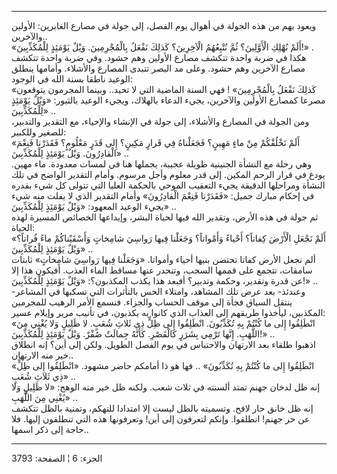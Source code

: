 ------------------------------------------------------------------------

ويعود بهم من هذه الجولة في أهوال يوم الفصل، إلى جولة في مصارع الغابرين:
الأولين والآخرين..  
«أَلَمْ نُهْلِكِ الْأَوَّلِينَ؟ ثُمَّ نُتْبِعُهُمُ الْآخِرِينَ؟ كَذلِكَ نَفْعَلُ بِالْمُجْرِمِينَ. وَيْلٌ يَوْمَئِذٍ
لِلْمُكَذِّبِينَ!» .  
هكذا في ضربة واحدة تتكشف مصارع الأولين وهم حشود. وفي ضربة واحدة تتكشف
مصارع الآخرين وهم حشود. وعلى مد البصر تتبدى المصارع والأشلاء. وأمامها
ينطلق الوعيد ناطقا بسنة الله في الوجود:  
«كَذلِكَ نَفْعَلُ بِالْمُجْرِمِينَ» ! فهي السنة الماضية التي لا تحيد.. وبينما المجرمون
يتوقعون مصرعا كمصارع الأولين والآخرين، يجيء الدعاء بالهلاك، ويجيء الوعيد
بالثبور: «وَيْلٌ يَوْمَئِذٍ لِلْمُكَذِّبِينَ» ..  
ومن الجولة في المصارع والأشلاء، إلى جولة في الإنشاء والإحياء، مع التقدير
والتدبير، للصغير وللكبير:  
«أَلَمْ نَخْلُقْكُمْ مِنْ ماءٍ مَهِينٍ؟ فَجَعَلْناهُ فِي قَرارٍ مَكِينٍ؟ إِلى قَدَرٍ مَعْلُومٍ؟ فَقَدَرْنا
فَنِعْمَ الْقادِرُونَ. وَيْلٌ يَوْمَئِذٍ لِلْمُكَذِّبِينَ» ..  
وهي رحلة مع النشأة الجنينية طويلة عجيبة، يجملها هنا في لمسات معدودة. ماء
مهين. يودع في قرار الرحم المكين. إلى قدر معلوم وأجل مرسوم. وأمام التقدير
الواضح في تلك النشأة ومراحلها الدقيقة يجيء التعقيب الموحي بالحكمة العليا
التي تتولى كل شيء بقدره في إحكام مبارك جميل: «فَقَدَرْنا فَنِعْمَ الْقادِرُونَ»
وأمام التقدير الذي لا يفلت منه شيء يجيء الوعيد المعهود: «وَيْلٌ يَوْمَئِذٍ
لِلْمُكَذِّبِينَ» ..  
ثم جولة في هذه الأرض، وتقدير الله فيها لحياة البشر، وإيداعها الخصائص
المسيرة لهذه الحياة:  
«أَلَمْ نَجْعَلِ الْأَرْضَ كِفاتاً؟ أَحْياءً وَأَمْواتاً؟ وَجَعَلْنا فِيها رَواسِيَ شامِخاتٍ وَأَسْقَيْناكُمْ
ماءً فُراتاً؟ وَيْلٌ يَوْمَئِذٍ لِلْمُكَذِّبِينَ» ..  
ألم نجعل الأرض كفاتا تحتضن بنيها أحياء وأمواتا. «وَجَعَلْنا فِيها رَواسِيَ
شامِخاتٍ» ثابتات سامقات، تتجمع على قممها السحب، وتنحدر عنها مساقط الماء
العذب. أفيكون هذا إلا عن قدرة وتقدير، وحكمة وتدبير؟ أفبعد هذا يكذب
المكذبون؟: «وَيْلٌ يَوْمَئِذٍ لِلْمُكَذِّبِينَ!» ..  
وعندئذ- بعد عرض تلك المشاهد، وامتلاء الحس بالتأثرات التي تسكبها في
المشاعر- ينتقل السياق فجأة إلى موقف الحساب والجزاء. فنسمع الأمر الرهيب
للمجرمين المكذبين، ليأخذوا طريقهم إلى العذاب الذي كانوا به يكذبون، في
تأنيب مرير وإيلام عسير:  
«انْطَلِقُوا إِلى ما كُنْتُمْ بِهِ تُكَذِّبُونَ. انْطَلِقُوا إِلى ظِلٍّ ذِي ثَلاثِ شُعَبٍ. لا ظَلِيلٍ وَلا
يُغْنِي مِنَ اللَّهَبِ. إِنَّها تَرْمِي بِشَرَرٍ كَالْقَصْرِ. كَأَنَّهُ جِمالَتٌ صُفْرٌ. وَيْلٌ يَوْمَئِذٍ
لِلْمُكَذِّبِينَ!» ..  
اذهبوا طلقاء بعد الارتهان والاحتباس في يوم الفصل الطويل. ولكن إلى أين؟
إنه انطلاق خير منه الارتهان..  
«انْطَلِقُوا إِلى ما كُنْتُمْ بِهِ تُكَذِّبُونَ» .. فها هو ذا أمامكم حاضر مشهود. «انْطَلِقُوا
إِلى ظِلٍّ ذِي ثَلاثِ شُعَبٍ» ..  
إنه ظل لدخان جهنم تمتد ألسنته في ثلاث شعب. ولكنه ظل خير منه الوهج: «لا
ظَلِيلٍ وَلا يُغْنِي مِنَ اللَّهَبِ» ..  
إنه ظل خانق حار لافح. وتسميته بالظل ليست إلا امتدادا للتهكم، وتمنية
بالظل تتكشف عن حر جهنم! انطلقوا. وإنكم لتعرفون إلى أين! وتعرفونها هذه
التي تنطلقون إليها. فلا حاجة إلى ذكر اسمها..

------------------------------------------------------------------------

الجزء: 6 ¦ الصفحة: 3793
